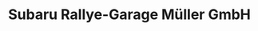 ---
title: "Subaru Rallye-Garage Müller GmbH"
url: /grellingen/subaru-rallye-garage-mueller-gmbh/
shop: Autohaus
---